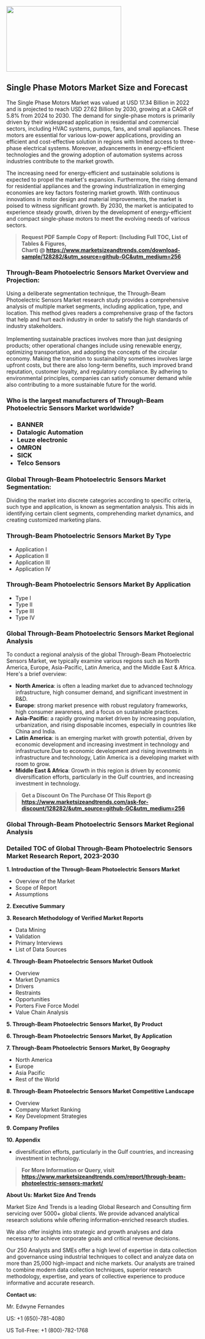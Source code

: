 <p><img class="alignnone size-medium wp-image-20088" src="https://ffe5etoiles.com/wp-content/uploads/2024/12/MST1-300x171.png" alt="" width="300" height="171" /></p><h2>Single Phase Motors Market Size and Forecast</h2><p>The Single Phase Motors Market was valued at USD 17.34 Billion in 2022 and is projected to reach USD 27.62 Billion by 2030, growing at a CAGR of 5.8% from 2024 to 2030. The demand for single-phase motors is primarily driven by their widespread application in residential and commercial sectors, including HVAC systems, pumps, fans, and small appliances. These motors are essential for various low-power applications, providing an efficient and cost-effective solution in regions with limited access to three-phase electrical systems. Moreover, advancements in energy-efficient technologies and the growing adoption of automation systems across industries contribute to the market growth.</p><p>The increasing need for energy-efficient and sustainable solutions is expected to propel the market's expansion. Furthermore, the rising demand for residential appliances and the growing industrialization in emerging economies are key factors fostering market growth. With continuous innovations in motor design and material improvements, the market is poised to witness significant growth. By 2030, the market is anticipated to experience steady growth, driven by the development of energy-efficient and compact single-phase motors to meet the evolving needs of various sectors.</p></p><blockquote id="" class=""><strong>Request PDF Sample Copy of Report: (Including Full TOC, List of Tables &amp; Figures, Chart)&nbsp;@&nbsp;<strong><a href="https://www.marketsizeandtrends.com/download-sample/128282/&utm_source=github-GC&utm_medium=256" target="_blank">https://www.marketsizeandtrends.com/download-sample/128282/&utm_source=github-GC&utm_medium=256</a></strong></strong></blockquote><h3 id="" class="">Through-Beam Photoelectric Sensors Market&nbsp;Overview and Projection:</h3><p id="" class="">Using a deliberate segmentation technique, the Through-Beam Photoelectric Sensors Market research study provides a comprehensive analysis of multiple market segments, including application, type, and location. This method gives readers a comprehensive grasp of the factors that help and hurt each industry in order to satisfy the high standards of industry stakeholders. <br /> <br />Implementing sustainable practices involves more than just designing products; other operational changes include using renewable energy, optimizing transportation, and adopting the concepts of the circular economy. Making the transition to sustainability sometimes involves large upfront costs, but there are also long-term benefits, such improved brand reputation, customer loyalty, and regulatory compliance. By adhering to environmental principles, companies can satisfy consumer demand while also contributing to a more sustainable future for the world.</p><h3 id="" class="">Who is the largest manufacturers of&nbsp;Through-Beam Photoelectric Sensors Market worldwide?</h3><h3 class=""><p><ul><li>BANNER </li><li> Datalogic Automation </li><li> Leuze electronic </li><li> OMRON </li><li> SICK </li><li> Telco Sensors</li></ul></p></h3><h3 id="" class="">Global&nbsp;Through-Beam Photoelectric Sensors Market Segmentation:</h3><p id="" class="">Dividing the market into discrete categories according to specific criteria, such type and application, is known as segmentation analysis. This aids in identifying certain client segments, comprehending market dynamics, and creating customized marketing plans.</p><h3 id="" class="">Through-Beam Photoelectric Sensors Market&nbsp;By Type</h3><p><p><ul><li>Application I</li><li> Application II</li><li> Application III</li><li> Application IV</p></li></ul></p></p><h3 id="" class="">Through-Beam Photoelectric Sensors Market&nbsp;By Application</h3><p class=""><p><ul><li>Type I</li><li> Type II</li><li> Type III</li><li> Type IV</li></ul></p></p><h3 id="" class="">Global Through-Beam Photoelectric Sensors Market Regional Analysis</h3><p id="" class="">To conduct a regional analysis of the global Through-Beam Photoelectric Sensors Market, we typically examine various regions such as North America, Europe, Asia-Pacific, Latin America, and the Middle East &amp; Africa. Here's a brief overview:</p><ul><li><strong>North America</strong>: is often a leading market due to advanced technology infrastructure, high consumer demand, and significant investment in R&amp;D.</li><li><strong>Europe</strong>: strong market presence with robust regulatory frameworks, high consumer awareness, and a focus on sustainable practices.</li><li><strong>Asia-Pacific</strong>: a rapidly growing market driven by increasing population, urbanization, and rising disposable incomes, especially in countries like China and India.</li><li><strong>Latin America</strong>: is an emerging market with growth potential, driven by economic development and increasing investment in technology and infrastructure.Due to economic development and rising investments in infrastructure and technology, Latin America is a developing market with room to grow.</li><li><strong>Middle East &amp; Africa</strong>: Growth in this region is driven by economic diversification efforts, particularly in the Gulf countries, and increasing investment in technology.</li></ul><blockquote id="" class=""><strong>Get a Discount On The Purchase Of This Report @ <strong><a href="https://www.marketsizeandtrends.com/ask-for-discount/128282/&utm_source=github-GC&utm_medium=256" target="_blank">https://www.marketsizeandtrends.com/ask-for-discount/128282/&utm_source=github-GC&utm_medium=256</a></strong></strong></blockquote><h3 id="" class="">Global Through-Beam Photoelectric Sensors Market Regional Analysis</h3><h3 id="" class="">Detailed TOC of Global Through-Beam Photoelectric Sensors Market Research Report, 2023-2030</h3><p id="" class=""><strong>1. Introduction of the Through-Beam Photoelectric Sensors Market</strong></p><ul><li>Overview of the Market</li><li>Scope of Report</li><li>Assumptions</li></ul><p id="" class=""><strong>2. Executive Summary</strong></p><p id="" class=""><strong>3. Research Methodology of Verified Market Reports</strong></p><ul><li>Data Mining</li><li>Validation</li><li>Primary Interviews</li><li>List of Data Sources</li></ul><p id="" class=""><strong>4. Through-Beam Photoelectric Sensors Market Outlook</strong></p><ul><li>Overview</li><li>Market Dynamics</li><li>Drivers</li><li>Restraints</li><li>Opportunities</li><li>Porters Five Force Model</li><li>Value Chain Analysis</li></ul><p id="" class=""><strong>5. Through-Beam Photoelectric Sensors Market, By Product</strong></p><p id="" class=""><strong>6. Through-Beam Photoelectric Sensors Market, By Application</strong></p><p id="" class=""><strong>7. Through-Beam Photoelectric Sensors Market, By Geography</strong></p><ul><li>North America</li><li>Europe</li><li>Asia Pacific</li><li>Rest of the World</li></ul><p id="" class=""><strong>8. Through-Beam Photoelectric Sensors Market Competitive Landscape</strong></p><ul><li>Overview</li><li>Company Market Ranking</li><li>Key Development Strategies</li></ul><p id="" class=""><strong>9. Company Profiles</strong></p><p id="" class=""><strong>10. Appendix</strong></p><ul><li>diversification efforts, particularly in the Gulf countries, and increasing investment in technology.</li></ul><blockquote id="" class=""><strong>For More Information or Query, visit <strong><strong><a href="https://www.marketsizeandtrends.com/report/through-beam-photoelectric-sensors-market/" target="_blank">https://www.marketsizeandtrends.com/report/through-beam-photoelectric-sensors-market/</a></strong></strong></strong></blockquote><p id="" class=""><strong>About Us: Market Size And Trends</strong></p><p id="" class="">Market Size And Trends is a leading Global Research and Consulting firm servicing over 5000+ global clients. We provide advanced analytical research solutions while offering information-enriched research studies.</p><p id="" class="">We also offer insights into strategic and growth analyses and data necessary to achieve corporate goals and critical revenue decisions.</p><p id="" class="">Our 250 Analysts and SMEs offer a high level of expertise in data collection and governance using industrial techniques to collect and analyze data on more than 25,000 high-impact and niche markets. Our analysts are trained to combine modern data collection techniques, superior research methodology, expertise, and years of collective experience to produce informative and accurate research.</p><p id="" class=""><strong>Contact us:</strong></p><p id="" class="">Mr. Edwyne Fernandes</p><p id="" class="">US: +1 (650)-781-4080</p><p id="" class="">US Toll-Free: +1 (800)-782-1768</p>
